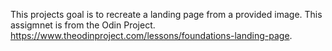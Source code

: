 This projects goal is to recreate a landing page from a provided image. This assigmnet is from the Odin Project. https://www.theodinproject.com/lessons/foundations-landing-page.
